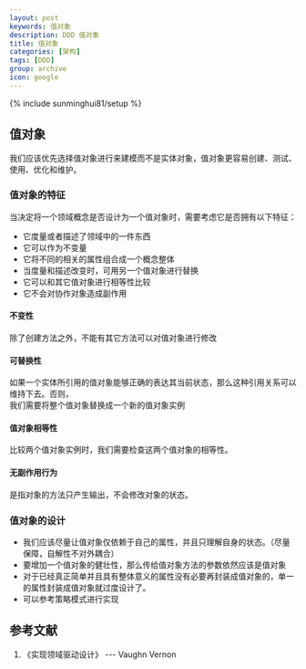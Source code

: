 ```yaml
---
layout: post
keywords: 值对象
description: DDD 值对象
title: 值对象
categories: [架构]
tags: [DDD]
group: archive
icon: google
---
```


{% include sunminghui81/setup %}

## 值对象
我们应该优先选择值对象进行来建模而不是实体对象，值对象更容易创建、测试、使用、优化和维护。  

### 值对象的特征
当决定将一个领域概念是否设计为一个值对象时，需要考虑它是否拥有以下特征：
- 它度量或者描述了领域中的一件东西
- 它可以作为不变量
- 它将不同的相关的属性组合成一个概念整体
- 当度量和描述改变时，可用另一个值对象进行替换
- 它可以和其它值对象进行相等性比较
- 它不会对协作对象造成副作用

#### 不变性
除了创建方法之外，不能有其它方法可以对值对象进行修改

#### 可替换性
如果一个实体所引用的值对象能够正确的表达其当前状态，那么这种引用关系可以维持下去。否则，  
我们需要将整个值对象替换成一个新的值对象实例

#### 值对象相等性
比较两个值对象实例时，我们需要检查这两个值对象的相等性。

#### 无副作用行为
是指对象的方法只产生输出，不会修改对象的状态。

### 值对象的设计
- 我们应该尽量让值对象仅依赖于自己的属性，并且只理解自身的状态。（尽量保障，自解性不对外耦合）
- 要增加一个值对象的健壮性，那么传给值对象方法的参数依然应该是值对象
- 对于已经真正简单并且具有整体意义的属性没有必要再封装成值对象的，单一的属性封装成值对象就过度设计了。
- 可以参考策略模式进行实现


## 参考文献
1. 《实现领域驱动设计》   --- Vaughn Vernon
